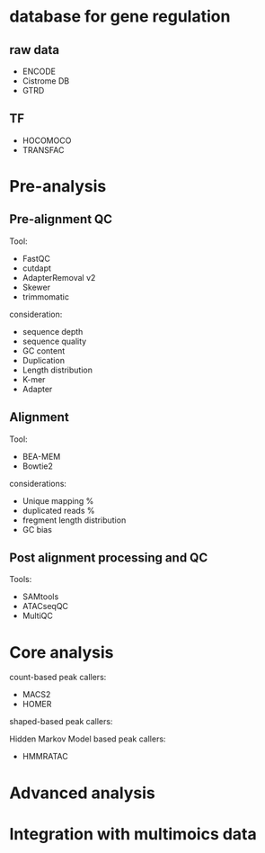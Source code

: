 # database for gene regulation
## raw data
- ENCODE
- Cistrome DB
- GTRD
## TF
- HOCOMOCO
- TRANSFAC

# Pre-analysis
## Pre-alignment QC
Tool: 
- FastQC
- cutdapt
- AdapterRemoval v2
- Skewer
- trimmomatic


consideration:
- sequence depth
- sequence quality
- GC content
- Duplication
- Length distribution
- K-mer
- Adapter


## Alignment
Tool:
- BEA-MEM
- Bowtie2


considerations:
- Unique mapping %
- duplicated reads %
- fregment length distribution
- GC bias 


## Post alignment processing and QC
Tools:
- SAMtools
- ATACseqQC
- MultiQC

# Core analysis
count-based peak callers:
- MACS2
- HOMER

shaped-based peak callers:

Hidden Markov Model based peak callers:
- HMMRATAC

# Advanced analysis
# Integration with multimoics data
